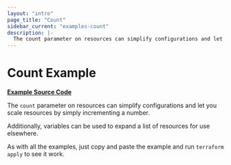 ```yaml
---
layout: "intro"
page_title: "Count"
sidebar_current: "examples-count"
description: |-
  The count parameter on resources can simplify configurations and let you scale resources by simply incrementing a number.
---
```


# Count Example

[**Example Source Code**](https://github.com/terraform-providers/terraform-provider-aws/tree/master/examples/count)

The `count` parameter on resources can simplify configurations
and let you scale resources by simply incrementing a number.

Additionally, variables can be used to expand a list of resources
for use elsewhere.

As with all the examples, just copy and paste the example and run
`terraform apply` to see it work.

